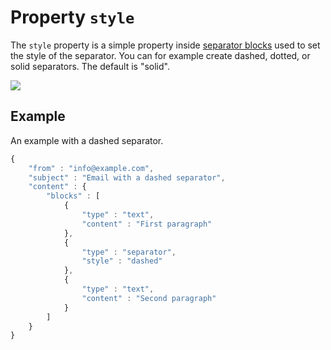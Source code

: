 # Property `style`

The `style` property is a simple property inside [separator blocks](../json/block-separator)
used to set the style of the separator. You can for example create dashed, 
dotted, or solid separators. The default is "solid".

![](../images/separator-style-options.png)

## Example

An example with a dashed separator.

```javascript
{
    "from" : "info@example.com",
    "subject" : "Email with a dashed separator",
    "content" : {
        "blocks" : [ 
            {
                "type" : "text",
                "content" : "First paragraph"
            }, 
            {
                "type" : "separator",
                "style" : "dashed"
            }, 
            {
                "type" : "text",
                "content" : "Second paragraph"
            } 
        ]
    }
}
```

